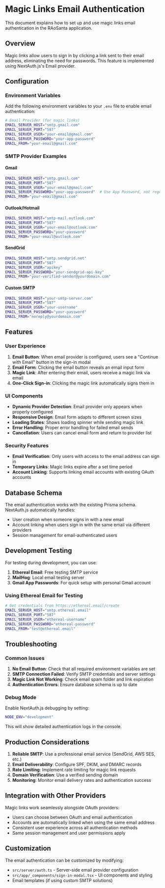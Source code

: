 # Magic Links Email Authentication

This document explains how to set up and use magic links email authentication in the RAoSanta application.

## Overview

Magic links allow users to sign in by clicking a link sent to their email address, eliminating the need for passwords. This feature is implemented using NextAuth.js's Email provider.

## Configuration

### Environment Variables

Add the following environment variables to your `.env` file to enable email authentication:

```bash
# Email Provider (for magic links)
EMAIL_SERVER_HOST="smtp.gmail.com"
EMAIL_SERVER_PORT="587"
EMAIL_SERVER_USER="your-email@gmail.com"
EMAIL_SERVER_PASSWORD="your-app-password"
EMAIL_FROM="your-email@gmail.com"
```

### SMTP Provider Examples

#### Gmail
```bash
EMAIL_SERVER_HOST="smtp.gmail.com"
EMAIL_SERVER_PORT="587"
EMAIL_SERVER_USER="your-email@gmail.com"
EMAIL_SERVER_PASSWORD="your-app-password"  # Use App Password, not regular password
EMAIL_FROM="your-email@gmail.com"
```

#### Outlook/Hotmail
```bash
EMAIL_SERVER_HOST="smtp-mail.outlook.com"
EMAIL_SERVER_PORT="587"
EMAIL_SERVER_USER="your-email@outlook.com"
EMAIL_SERVER_PASSWORD="your-password"
EMAIL_FROM="your-email@outlook.com"
```

#### SendGrid
```bash
EMAIL_SERVER_HOST="smtp.sendgrid.net"
EMAIL_SERVER_PORT="587"
EMAIL_SERVER_USER="apikey"
EMAIL_SERVER_PASSWORD="your-sendgrid-api-key"
EMAIL_FROM="your-verified-sender@yourdomain.com"
```

#### Custom SMTP
```bash
EMAIL_SERVER_HOST="your-smtp-server.com"
EMAIL_SERVER_PORT="587"
EMAIL_SERVER_USER="your-username"
EMAIL_SERVER_PASSWORD="your-password"
EMAIL_FROM="noreply@yourdomain.com"
```

## Features

### User Experience

1. **Email Button**: When email provider is configured, users see a "Continue with Email" button in the sign-in modal
2. **Email Form**: Clicking the email button reveals an email input form
3. **Magic Link**: After entering their email, users receive a magic link via email
4. **One-Click Sign-in**: Clicking the magic link automatically signs them in

### UI Components

- **Dynamic Provider Detection**: Email provider only appears when properly configured
- **Responsive Design**: Email form adapts to different screen sizes
- **Loading States**: Shows loading spinner while sending magic link
- **Error Handling**: Proper error handling for failed email sends
- **Cancellation**: Users can cancel email form and return to provider list

### Security Features

- **Email Verification**: Only users with access to the email address can sign in
- **Temporary Links**: Magic links expire after a set time period
- **Account Linking**: Supports linking email accounts with existing OAuth accounts

## Database Schema

The email authentication works with the existing Prisma schema. NextAuth.js automatically handles:

- User creation when someone signs in with a new email
- Account linking when users sign in with the same email via different providers
- Session management for email-authenticated users

## Development Testing

For testing during development, you can use:

1. **Ethereal Email**: Free testing SMTP service
2. **MailHog**: Local email testing server
3. **Gmail App Passwords**: For quick setup with personal Gmail account

### Using Ethereal Email for Testing

```bash
# Get credentials from https://ethereal.email/create
EMAIL_SERVER_HOST="smtp.ethereal.email"
EMAIL_SERVER_PORT="587"
EMAIL_SERVER_USER="ethereal-username"
EMAIL_SERVER_PASSWORD="ethereal-password"
EMAIL_FROM="test@ethereal.email"
```

## Troubleshooting

### Common Issues

1. **No Email Button**: Check that all required environment variables are set
2. **SMTP Connection Failed**: Verify SMTP credentials and server settings
3. **Magic Link Not Working**: Check email spam folder and link expiration
4. **Authentication Errors**: Ensure database schema is up to date

### Debug Mode

Enable NextAuth.js debugging by setting:

```bash
NODE_ENV="development"
```

This will show detailed authentication logs in the console.

## Production Considerations

1. **Reliable SMTP**: Use a professional email service (SendGrid, AWS SES, etc.)
2. **Email Deliverability**: Configure SPF, DKIM, and DMARC records
3. **Rate Limiting**: Implement rate limiting for magic link requests
4. **Domain Verification**: Use a verified sending domain
5. **Monitoring**: Monitor email delivery rates and authentication success

## Integration with Other Providers

Magic links work seamlessly alongside OAuth providers:

- Users can choose between OAuth and email authentication
- Accounts are automatically linked when using the same email address
- Consistent user experience across all authentication methods
- Same session management and user permissions apply

## Customization

The email authentication can be customized by modifying:

- `src/server/auth.ts` - Server-side email provider configuration
- `src/app/_components/sign-in-modal.tsx` - UI components and styling
- Email templates (if using custom SMTP solutions)
